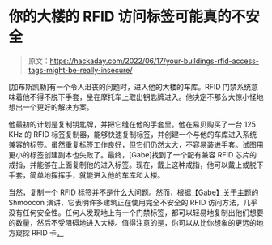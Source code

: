# 你的大楼的 RFID 访问标签可能真的不安全

> 原文：<https://hackaday.com/2022/06/17/your-buildings-rfid-access-tags-might-be-really-insecure/>

[加布斯凯勒]有一个令人沮丧的问题时，进入他的大楼的车库。RFID 门禁系统意味着他不得不脱下手套，坐在摩托车上取出钥匙牌进入。他决定不那么大惊小怪地想出一个更好的解决方案。

他最初的计划是复制钥匙牌，并把它缝在他的手套里。他在易贝购买了一台 125 KHz 的 RFID 标签复制器，能够快速复制标签，并创建一个与他的车库进入系统兼容的标签。虽然重复标签工作良好，但它们仍然太大，不容易装进手套。试图用更小的标签创建副本也失败了。最终，[Gabe]找到了一个配有兼容 RFID 芯片的戒指，并能够在上面复制他的进入标签。现在，戴上这种戒指，他可以戴上或脱下手套，简单地挥挥手，就能进入他的车库和大楼。

当然，复制一个 RFID 标签并不是什么大问题。然而，根据[【Gabe】关于主题](https://www.slideshare.net/GabrielSchuyler/shmoocon-2022-rfid-key-cloning-for-angry-bikers)的 Shmoocon 演讲，它表明许多建筑正在使用完全不安全的 RFID 访问方法，几乎没有任何安全性。任何人发现地上有一个门禁标签，都可以轻易地复制出他们想要的数量，然后不受阻碍地进入大楼。值得注意的是，你可以从比你想象的更远的地方窥探 RFID 卡[。](https://hackaday.com/2013/11/03/rfid-reader-snoops-cards-from-3-feet-away/)